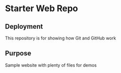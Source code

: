 # Starter Web Repo

## Deployment

This repository is for showing how Git and GitHub work

## Purpose

Sample website with plenty of files for demos

